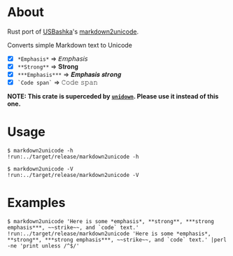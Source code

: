 # About

Rust port of [USBashka]'s [markdown2unicode].

[USBashka]: https://github.com/USBashka
[markdown2unicode]: https://github.com/USBashka/markdown2unicode

Converts simple Markdown text to Unicode

* [x] `*Emphasis*` => 𝘌𝘮𝘱𝘩𝘢𝘴𝘪𝘴
* [x] `**Strong**` => 𝐒𝐭𝐫𝐨𝐧𝐠
* [x] `***Emphasis***` => 𝑬𝒎𝒑𝒉𝒂𝒔𝒊𝒔 𝒔𝒕𝒓𝒐𝒏𝒈
* [x] `` `Code span` `` => 𝙲𝚘𝚍𝚎 𝚜𝚙𝚊𝚗

**NOTE: This crate is superceded by [`unidown`].
Please use it instead of this one.**

[`unidown`]: https://crates.io/crates/unidown

# Usage

```text
$ markdown2unicode -h
!run:../target/release/markdown2unicode -h
```

```text
$ markdown2unicode -V
!run:../target/release/markdown2unicode -V
```

# Examples

```text
$ markdown2unicode 'Here is some *emphasis*, **strong**, ***strong emphasis***, ~~strike~~, and `code` text.'
!run:../target/release/markdown2unicode 'Here is some *emphasis*, **strong**, ***strong emphasis***, ~~strike~~, and `code` text.' |perl -ne 'print unless /^$/'
```

